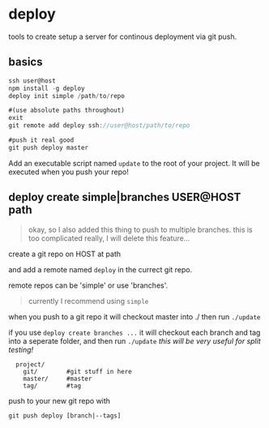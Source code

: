 # deploy

tools to create setup a server for continous deployment via git push.

## basics

``` js
ssh user@host
npm install -g deploy
deploy init simple /path/to/repo

#(use absolute paths throughout)
exit
git remote add deploy ssh://user@host/path/to/repo

#push it real good
git push deploy master
```
Add an executable script named `update` to the root of your project.
It will be executed when you push your repo!

## deploy create simple|branches USER@HOST path

> okay, so I also added this thing to push to multiple branches.
> this is too complicated really, I will delete this feature...

create a git repo on HOST at path

and add a remote named `deploy` in the currect git repo.

remote repos can be 'simple' or use 'branches'.

> currently I recommend using `simple`

when you push to a git repo it will checkout master into ./
then run `./update`

if you use `deploy create branches ...` it will checkout 
each branch and tag into a seperate folder, and then run `./update`
_this will be very useful for split testing!_

```
  project/
    git/        #git stuff in here
    master/     #master 
    tag/        #tag
```

push to your new git repo with 

```
git push deploy [branch|--tags]


